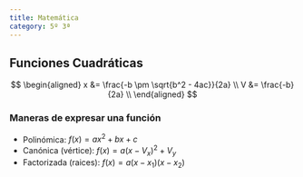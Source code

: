 ```yaml
---
title: Matemática
category: 5º 3ª
---
```


## Funciones Cuadráticas

$$
\begin{aligned}
x &= \frac{-b \pm \sqrt{b^2 - 4ac}}{2a} \\
V &= \frac{-b}{2a} \\
\end{aligned}
$$

### Maneras de expresar una función

- Polinómica: $f(x) = ax^2 + bx + c$
- Canónica (vértice): $f(x) = a(x - V_x)^2 + V_y$
- Factorizada (raices): $f(x) = a(x-x_1)(x-x_2)$